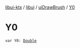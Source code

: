 [libui-ktx](../../index.md) / [libui](../index.md) / [uiDrawBrush](index.md) / [Y0](./-y0.md)

# Y0

`var Y0: `[`Double`](https://kotlinlang.org/api/latest/jvm/stdlib/kotlin/-double/index.html)
